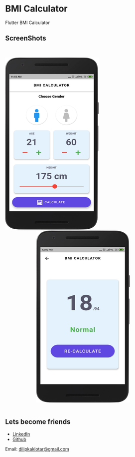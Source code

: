 # BMI Calculator

Flutter BMI Calculator
## ScreenShots

<br>

<img height=550 width=300 src="https://github.com/dilipkaklotar/bmi_calculator/blob/master/screenshot/screen1.png"
/><img height=550 width=300 src="https://github.com/dilipkaklotar/bmi_calculator/blob/master/screenshot/screen2.png" hspace=100
/>
<br><br>

## Lets become friends
- [LinkedIn](https://www.linkedin.com/in/dilip-kaklotar-51122528/)
- [Github](https://github.com/dilipkaklotar)

Email: dilipkaklotar@gmail.com
